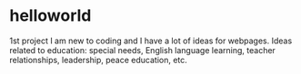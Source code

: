 # helloworld
1st project
I am new to coding and I have a lot of ideas for webpages. Ideas related to education: special needs, English language learning, teacher relationships, leadership, peace education, etc.
